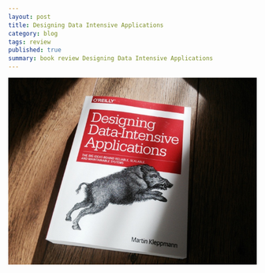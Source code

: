 ```yaml
---
layout: post
title: Designing Data Intensive Applications
category: blog
tags: review
published: true
summary: book review Designing Data Intensive Applications
---
```


![ddia](/public/ddia.jpg)
